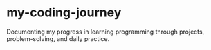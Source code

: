 # my-coding-journey
Documenting my progress in learning programming through projects, problem-solving, and daily practice.
